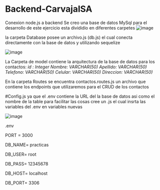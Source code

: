 # Backend-CarvajalSA
Conexion node.js a backend
Se creo una base de datos MySql para el desarrollo de este ejercicio 
esta divididio en diferentes carpetes
![image](https://github.com/sbustos497/Backend-CarvajalSA/assets/78486117/422d47a2-c84c-41ff-82c2-987157b36955)

la carpeta Database posee un archivo.js (db.js) el cual conecta directamente con la base de datos y utilizando sequelize

![image](https://github.com/sbustos497/Backend-CarvajalSA/assets/78486117/0cb4e0b6-7cb2-4852-925e-a2419c4d7f9a)

La Carpeta de model contiene la arquitectura de la base de datos para los contactos:
_id : Integer_
_Nombre: VARCHAR(50)_
_Apellido: VARCHAR(50)_
_Telefono: VARCHAR(50)_
_Celular: VARCHAR(50)_
_Direccion: VARCHAR(50)_

En la carpeta Routes se encuentra contactos.routes.js un archivo que contiene los endpoints que utilizaremos para el CRUD de los contactos

#Config.js
ya que el .env contiene la URL del la base de datos asi como el nombre de la table para facilitar las cosas cree un .js el cual insrta las variables del .env en variables nuevas

![image](https://github.com/sbustos497/Backend-CarvajalSA/assets/78486117/5fd2c58f-911d-4bbc-8e9d-842cc891ce81)


.env

PORT = 3000

DB_NAME= practicas

DB_USER= root

DB_PASS= 12345678

DB_HOST= localhost

DB_PORT= 3306
